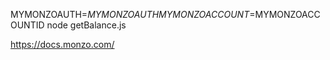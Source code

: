 MYMONZOAUTH=$MYMONZOAUTH MYMONZOACCOUNT=$MYMONZOACCOUNTID node getBalance.js

https://docs.monzo.com/